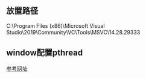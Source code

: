 ## 放置路径
C:\Program Files (x86)\Microsoft Visual Studio\2019\Community\VC\Tools\MSVC\14.28.29333

## window配置pthread
[参考网址](https://blog.csdn.net/qq_35292447/article/details/103541936)
